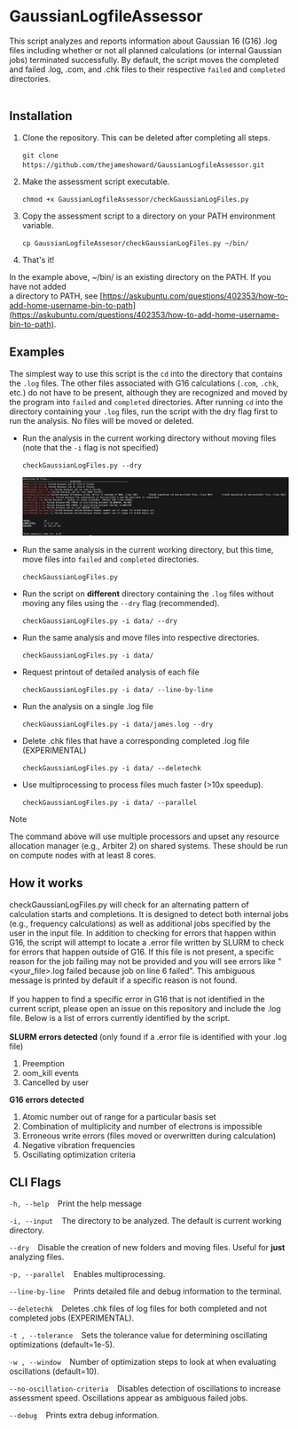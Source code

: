# GaussianLogfileAssessor
This script analyzes and reports information about Gaussian 16 (G16) .log files including whether or not all planned calculations (or internal Gaussian jobs) terminated successfully. By default, the script moves the completed and failed .log, .com, and .chk files to their respective `failed` and `completed` directories.
<br>
<br>


## Installation
1.  Clone the repository. This can be deleted after completing all steps.

    ```git clone https://github.com/thejameshoward/GaussianLogfileAssessor.git```

2.  Make the assessment script executable.

    ```chmod +x GaussianLogfileAssessor/checkGaussianLogFiles.py```

3.  Copy the assessment script to a directory on your PATH environment variable.

    ```cp GaussianLogfileAssesor/checkGaussianLogFiles.py ~/bin/```

4.  That's it!

In the example above, ~/bin/ is an existing directory on the PATH. If you have not added<br>
a directory to PATH, see [https://askubuntu.com/questions/402353/how-to-add-home-username-bin-to-path](https://askubuntu.com/questions/402353/how-to-add-home-username-bin-to-path).

## Examples
The simplest way to use this script is the `cd` into the directory that contains the `.log` files. The other files associated with G16 calculations (`.com`, `.chk`, etc.) do not have to be present, although they are recognized and moved by the program into `failed` and `completed` directories. After running `cd` into the directory
containing your `.log` files, run the script with the dry flag first to run the analysis. No files will be moved or deleted.

-  Run the analysis in the current working directory without moving files (note that the `-i` flag is not specified)

    ```checkGaussianLogFiles.py --dry```

    ![example usage](https://github.com/thejameshoward/GaussianLogfileAssessor/blob/master/img/example.png?raw=true)

-  Run the same analysis in the current working directory, but this time, move files into `failed` and `completed` directories.

    ```checkGaussianLogFiles.py```

-  Run the script on __different__ directory containing the `.log` files without moving any files using the `--dry` flag (recommended).

    ```checkGaussianLogFiles.py -i data/ --dry```

-  Run the same analysis and move files into respective directories.

    ```checkGaussianLogFiles.py -i data/```

-  Request printout of detailed analysis of each file

    ```checkGaussianLogFiles.py -i data/ --line-by-line```

-  Run the analysis on a single .log file

    ```checkGaussianLogFiles.py -i data/james.log --dry```

-  Delete .chk files that have a corresponding completed .log file (EXPERIMENTAL)

    ```checkGaussianLogFiles.py -i data/ --deletechk```

-  Use multiprocessing to process files much faster (>10x speedup).

    ```checkGaussianLogFiles.py -i data/ --parallel```

> [!NOTE]
> The command above will use multiple processors and upset any resource allocation manager (e.g., Arbiter 2) on shared systems.
> These should be run on compute nodes with at least 8 cores.

## How it works
checkGaussianLogFiles.py will check for an alternating pattern of calculation starts and completions. It is designed to detect both internal
jobs (e.g., frequency calculations) as well as additional jobs specified by the user in the input file. In addition to checking for errors
that happen within G16, the script will attempt to locate a .error file written by SLURM to check for errors that happen outside of G16. If
this file is not present, a specific reason for the job failing may not be provided and you will see errors like "<your_file>.log failed because
job on line 6 failed". This ambiguous message is printed by default if a specific reason is not found.
<br>
<br>
If you happen to find a specific error in G16 that is not identified in the current script, please open an issue on this repository and include the .log
file. Below is a list of errors currently identified by the script.
<br>
<br>
__SLURM errors detected__ (only found if a .error file is identified with your .log file)
1. Preemption
2. oom_kill events
3. Cancelled by user

__G16 errors detected__
1. Atomic number out of range for a particular basis set
2. Combination of multiplicity and number of electrons is impossible
3. Erroneous write errors (files moved or overwritten during calculation)
4. Negative vibration frequencies
5. Oscillating optimization criteria

## CLI Flags

```-h, --help```&nbsp;&nbsp;&nbsp;&nbsp;Print the help message

```-i, --input```&nbsp;&nbsp;&nbsp;&nbsp;The directory to be analyzed. The default is current working directory.

```--dry```&nbsp;&nbsp;&nbsp;&nbsp;Disable the creation of new folders and moving files. Useful for __just__ analyzing files.

```-p, --parallel```&nbsp;&nbsp;&nbsp;&nbsp;Enables multiprocessing.

```--line-by-line```&nbsp;&nbsp;&nbsp;&nbsp;Prints detailed file and debug information to the terminal.

```--deletechk```&nbsp;&nbsp;&nbsp;&nbsp;Deletes .chk files of log files for both completed and not completed jobs (EXPERIMENTAL).

```-t , --tolerance```&nbsp;&nbsp;&nbsp;&nbsp;Sets the tolerance value for determining oscillating optimizations (default=1e-5).

```-w , --window```&nbsp;&nbsp;&nbsp;&nbsp;Number of optimization steps to look at when evaluating oscillations (default=10).

```--no-oscillation-criteria```&nbsp;&nbsp;&nbsp;&nbsp;Disables detection of oscillations to increase assessment speed. Oscillations appear as ambiguous failed jobs.

```--debug```&nbsp;&nbsp;&nbsp;&nbsp;Prints extra debug information.